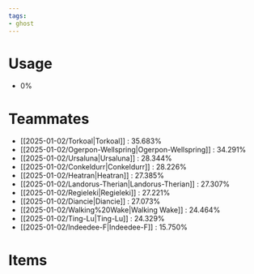 ```yaml
---
tags:
- ghost
---
```

# Usage
- 0%
# Teammates
- [[2025-01-02/Torkoal|Torkoal]] : 35.683%
- [[2025-01-02/Ogerpon-Wellspring|Ogerpon-Wellspring]] : 34.291%
- [[2025-01-02/Ursaluna|Ursaluna]] : 28.344%
- [[2025-01-02/Conkeldurr|Conkeldurr]] : 28.226%
- [[2025-01-02/Heatran|Heatran]] : 27.385%
- [[2025-01-02/Landorus-Therian|Landorus-Therian]] : 27.307%
- [[2025-01-02/Regieleki|Regieleki]] : 27.221%
- [[2025-01-02/Diancie|Diancie]] : 27.073%
- [[2025-01-02/Walking%20Wake|Walking Wake]] : 24.464%
- [[2025-01-02/Ting-Lu|Ting-Lu]] : 24.329%
- [[2025-01-02/Indeedee-F|Indeedee-F]] : 15.750%
# Items